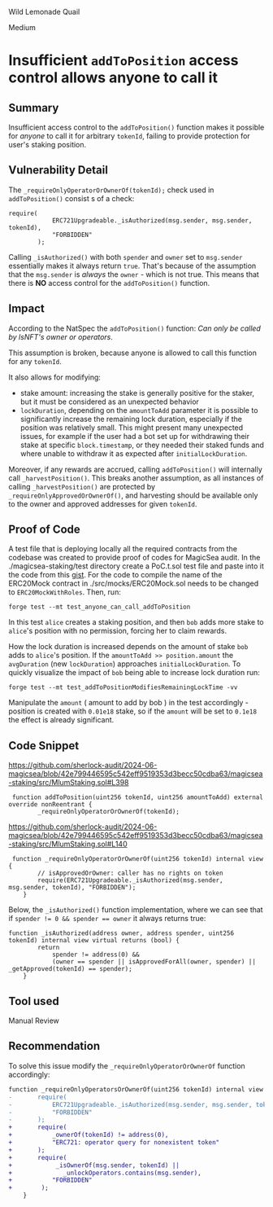 Wild Lemonade Quail

Medium

# Insufficient `addToPosition` access control allows anyone to call it

## Summary
Insufficient access control to the `addToPosition()` function makes it possible for *anyone* to call it for arbitrary `tokenId`, failing to provide protection for user's staking position.
## Vulnerability Detail
The `_requireOnlyOperatorOrOwnerOf(tokenId);` check used in `addToPosition()` consist s of a check:
```solidity
require(
            ERC721Upgradeable._isAuthorized(msg.sender, msg.sender, tokenId),
            "FORBIDDEN"
        );
```
Calling `_isAuthorized()` with both `spender` and `owner` set to `msg.sender` essentially makes it always return `true`. That's because of the assumption that the `msg.sender` is *always* the `owner` - which is not true. This means that there is **NO** access control for the `addToPosition()` function.


## Impact
According to the NatSpec the `addToPosition()` function:
*Can only be called by lsNFT's owner or operators*.

This assumption is broken, because anyone is allowed to call this function for any `tokenId`.

It also allows for modifying:
- stake amount: increasing the stake is generally positive for the staker, but it must be considered as an unexpected behavior
- `lockDuration`, depending on the `amountToAdd` parameter it is possible to significantly increase the remaining lock duration, especially if the position was relatively small. This might present many unexpected issues, for example if the user had a bot set up for withdrawing their stake at specific `block.timestamp`, or they needed their staked funds and where unable to withdraw it as expected after `initialLockDuration`.

Moreover, if any rewards are accrued, calling `addToPosition()` will internally call `_harvestPosition()`. This breaks another assumption, as all instances of calling `_harvestPosition()` are protected by `_requireOnlyApprovedOrOwnerOf()`, and harvesting should be available only to the owner and approved addresses for given `tokenId`.
## Proof of Code
A test file that is deploying locally all the required contracts from the codebase was created to provide proof of codes for MagicSea audit. In the ./magicsea-staking/test directory create a PoC.t.sol test file and paste into it the code from this [gist](https://gist.github.com/bbl4de/fbc6bba016f3bd876a12d0b06b7d78b8). For the code to compile the name of the ERC20Mock contract in ./src/mocks/ERC20Mock.sol needs to be changed to `ERC20MockWithRoles`.
Then, run:
```shell
forge test --mt test_anyone_can_call_addToPosition 
```
In this test `alice` creates a staking position, and then `bob` adds more stake to `alice`'s position with no permission, forcing her to claim rewards.

How the lock duration is increased depends on the amount of stake `bob` adds to `alice`'s position. If the `amountToAdd >> position.amount` the `avgDuration` (new `lockDuration`) approaches `initialLockDuration`. To quickly visualize the impact of `bob` being able to increase lock duration run:
```shell
forge test --mt test_addToPositionModifiesRemainingLockTime -vv
```
Manipulate the `amount` ( amount to add by bob ) in the test accordingly - position is created with `0.01e18` stake, so if the `amount` will be set to `0.1e18` the effect is already significant. 

## Code Snippet
https://github.com/sherlock-audit/2024-06-magicsea/blob/42e799446595c542eff9519353d3becc50cdba63/magicsea-staking/src/MlumStaking.sol#L398
```solidity
 function addToPosition(uint256 tokenId, uint256 amountToAdd) external override nonReentrant {
        _requireOnlyOperatorOrOwnerOf(tokenId);
```
https://github.com/sherlock-audit/2024-06-magicsea/blob/42e799446595c542eff9519353d3becc50cdba63/magicsea-staking/src/MlumStaking.sol#L140
```solidity
 function _requireOnlyOperatorOrOwnerOf(uint256 tokenId) internal view {
        // isApprovedOrOwner: caller has no rights on token
        require(ERC721Upgradeable._isAuthorized(msg.sender, msg.sender, tokenId), "FORBIDDEN");
    }
```
Below, the `_isAuthorized()` function implementation, where we can see that if `spender != 0 && spender == owner` it always returns true:
```solidity
function _isAuthorized(address owner, address spender, uint256 tokenId) internal view virtual returns (bool) {
        return
            spender != address(0) &&
            (owner == spender || isApprovedForAll(owner, spender) || _getApproved(tokenId) == spender);
    }
```
## Tool used

Manual Review

## Recommendation
To solve this issue modify the `_requireOnlyOperatorOrOwnerOf` function accordingly:
```diff
function _requireOnlyOperatorsOrOwnerOf(uint256 tokenId) internal view {
-       require(
-           ERC721Upgradeable._isAuthorized(msg.sender, msg.sender, tokenId),
-           "FORBIDDEN"
-       );
+       require(
+           _ownerOf(tokenId) != address(0),
+           "ERC721: operator query for nonexistent token"
+       );
+       require(
+            _isOwnerOf(msg.sender, tokenId) ||
+              _unlockOperators.contains(msg.sender),
+           "FORBIDDEN"
+        );
    }
```